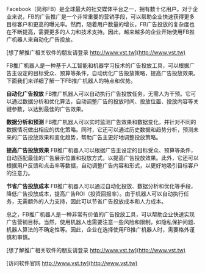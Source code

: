 Facebook（简称FB）是全球最大的社交媒体平台之一，拥有数十亿用户。对于企业来说，FB的广告推广是一个非常重要的营销手段，可以帮助企业快速获得更多目标客户和更高的曝光率。然而，随着用户数量的增长，FB广告投放的复杂度也在不断提高，需要更多的人力和技术支持。因此，越来越多的企业开始使用FB推广机器人来自动化广告投放。

[想了解推广相关软件的朋友请登录 http://www.vst.tw](http://www.vst.tw)

FB推广机器人是一种基于人工智能和机器学习技术的广告投放工具，可以根据广告主设定的目标受众、预算等条件，自动优化广告投放策略，提高广告投放效果。下面我们来详细了解一下FB推广机器人的特点和优势。

**自动化广告投放**
FB推广机器人可以自动执行广告投放任务，无需人为干预。它可以通过数据分析和优化算法，自动调整广告的投放时间、投放位置、投放内容等关键参数，以达到最佳的广告效果。

**数据分析和预测**
FB推广机器人可以实时监测广告效果和数据变化，并针对不同的数据情况做出相应的优化策略。同时，它还可以通过历史数据和趋势分析，预测未来的广告投放效果和变化趋势，帮助广告主更好地调整投放策略。

**提高广告投放效果**
FB推广机器人可以根据广告主设定的目标受众、预算等条件，自动匹配最佳的广告展示位置和投放方式，以提高广告投放效果。此外，它还可以根据用户反馈和点击率等数据，自动调整广告内容和形式，以更好地吸引目标客户的注意力。

**节省广告投放成本**
FB推广机器人可以通过自动化投放、数据分析和优化等手段，降低广告投放成本，提高广告ROI（投资回报率）。由于机器人可以自动执行任务，无需额外的人力支持，因此可以节省广告投放成本和人力成本。

总之，FB推广机器人是一种非常有价值的广告投放工具，可以帮助企业快速实现广告营销目标。当然，使用机器人也需要注意一些风险和限制，如隐私保护问题、机器人算法的不确定性等。因此，企业在选择使用FB推广机器人时，需要格外谨慎和审慎。

[想了解推广相关软件的朋友请登录 http://www.vst.tw](http://www.vst.tw)


[访问软件官网 http://www.vst.tw](http://www.vst.tw)

